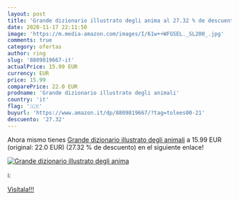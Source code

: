 ```yaml
---
layout: post
title: 'Grande dizionario illustrato degli anima al 27.32 % de descuento'
date: 2020-11-17 22:11:50
image: 'https://m.media-amazon.com/images/I/61w++WFGSEL._SL200_.jpg'
comments: true
category: ofertas
author: ring
slug: '8809819667-it'
actualPrice: 15.99 EUR
currency: EUR
price: 15.99
comparePrice: 22.0 EUR
prodname: 'Grande dizionario illustrato degli animali'
country: 'it'
flag: '🇮🇹'
buyurl: 'https://www.amazon.it/dp/8809819667/?tag=tolees00-21'
descuento: '27.32'
---
```


Ahora mismo tienes [Grande dizionario illustrato degli animali](https://www.amazon.it/dp/8809819667/?tag=tolees00-21) a 15.99 EUR (original: 22.0 EUR) (27.32 %  de descuento) en el siguiente enlace!

[![Grande dizionario illustrato degli anima](https://m.media-amazon.com/images/I/61w++WFGSEL._SL200_.jpg)](https://www.amazon.it/dp/8809819667/?tag=tolees00-21)

ℹ️:


[Visítala!!!](https://www.amazon.it/dp/8809819667/?tag=tolees00-21)

